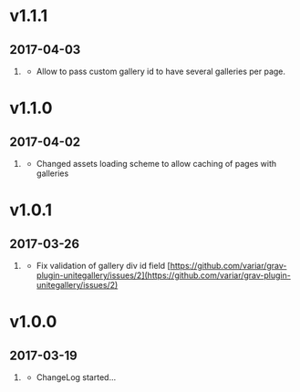 # v1.1.1
## 2017-04-03

1. [](#new)
    * Allow to pass custom gallery id to have several galleries per page.

# v1.1.0
## 2017-04-02

1. [](#new)
    * Changed assets loading scheme to allow caching of pages with galleries

# v1.0.1
## 2017-03-26


1. [](#bugfix)
    * Fix validation of gallery div id field
    [https://github.com/variar/grav-plugin-unitegallery/issues/2](https://github.com/variar/grav-plugin-unitegallery/issues/2)


# v1.0.0
## 2017-03-19

1. [](#new)
    * ChangeLog started...
